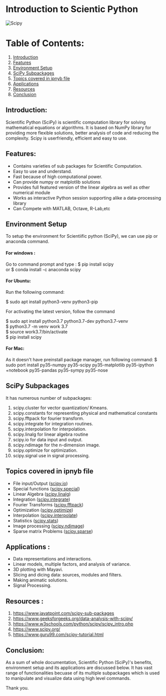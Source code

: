 
# **Introduction to Scientic Python**

![Scipy](https://github.com/ron352/winter-of-contributing/blob/Datascience_With_Python/Datascience_With_Python/Programming/Python/Introduction%20to%20Scientific%20Python/Images/SciPy-a-Python-library-for-mathematics-science-and-engineering.jpg)


# Table of Contents:
 1. [ Introduction ](#introduction)
 2. [ Features](#benefits)
 3. [ Environment Setup](#env)
 4. [ SciPy Subpackages](#sub)
 5. [ Topics covered in ipnyb file](#topic)
 6. [ Applications](#app)
 7. [ Resources](#res)
 8. [ Conclusion](#sum)

<a name="introduction"></a>

## Introduction:

Scientific Python (SciPy) is scientific computation library for solving mathematical equations or algorithms. It is based on NumPy library for providing more flexible solutions, better analysis of code and reducing the complexity. Scipy is userfriendly, efficient and easy to use.


<a name="benefits"></a>

## Features:
- Contains varieties of sub packages for Scientific Computation.
- Easy to use and understand.
- Fast because of high computational power.
- Can provide numpy or matplotlib solutions
- Provides full featured version of the linear algebra as well as other numerical module
- Works as interactive Python session supporting alike a data-processing library 
- Can Compete with MATLAB, Octave, R-Lab,etc

<a name="env"></a>

##  Environment Setup
To setup the environment for Scientiific python (SciPy), we can use pip or anaconda command.
 
#### For windows :
Go to command prompt and type :
$ pip install scipy  
or 
$ conda install -c anaconda scipy  

#### For Ubuntu:
Run the following command:

$ sudo apt install python3-venv python3-pip  

For activating the latest version, follow the command

$ sudo apt install python3.7 python3.7-dev python3.7-venv  
$ python3.7 -m venv work 3.7  
$ source work3.7/bin/activate  
$ pip install scipy

#### For Mac:
As it doesn't have preinstall package manager, run following command:
$ sudo port install py35-numpy py35-scipy py35-matplotlib py35-ipython +notebook py35-pandas py35-sympy py35-nose  
 
<a name="sub"></a>

## SciPy Subpackages
It has numerous number of subpackages:
1. scipy.cluster for  vector quantization/ Kmeans.
2. scipy.constants for representing  physical and mathematical constants
3. scipy.fftpack  for fourier transform.
4. scipy.integrate for integration routines.
5. scipy.interpolation for interpolation.
6. scipy.linalg for linear algebra routine
7. scipy.io for  data input and output.
8. scipy.ndimage for the n-dimension image.
9. scipy.optimize for optimization.
10. scipy.signal	use in signal processing.

<a name="topic"></a>
##  Topics covered in ipnyb file 
* File input/Output ([scipy.io](http://docs.scipy.org/doc/scipy/reference/io.html))
* Special functions ([scipy.special](http://docs.scipy.org/doc/scipy/reference/special.html))
* Linear Algebra ([scipy.linalg](http://docs.scipy.org/doc/scipy/reference/linalg.html))
* Integration ([scipy.integrate](http://docs.scipy.org/doc/scipy/reference/integrate.html))
* Fourier Transforms ([scipy.fftpack](http://docs.scipy.org/doc/scipy/reference/fftpack.html))
* Optimization ([scipy.optimize](http://docs.scipy.org/doc/scipy/reference/optimize.html))
* Interpolation ([scipy.interpolate](http://docs.scipy.org/doc/scipy/reference/interpolate.html))
* Statistics ([scipy.stats](http://docs.scipy.org/doc/scipy/reference/stats.html))
* Image processing ([scipy.ndimage](http://docs.scipy.org/doc/scipy/reference/ndimage.html))
* Sparse matrix Problems ([scipy.sparse](http://docs.scipy.org/doc/scipy/reference/sparse.html))

<a name="app"></a>
## Applications :
* Data representations and interactions.
* Linear models, multiple factors, and analysis of variance.
* 3D plotting with Mayavi.
* Slicing and dicing data: sources, modules and filters.
* Making animatic solutions.
* Signal Processing.

<a name="res"></a>
## Resources :
1. https://www.javatpoint.com/scipy-sub-packages
2. https://www.geeksforgeeks.org/data-analysis-with-scipy/
3. https://www.w3schools.com/python/scipy/scipy_intro.php
4. https://www.scipy.org/
5. https://www.guru99.com/scipy-tutorial.html

<a name="sum"></a>
## Conclusion:
As a sum of whole documentation, Scientific Python (SciPy)'s benefits, environment setup and its applications are discussed below. It has vast range of functionalities becuase of its multiple subpackages which is used to manipulate and visualize data using high level commands.

Thank you.
